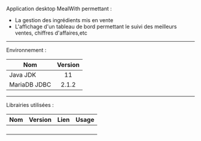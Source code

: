 Application desktop MealWith permettant :
<ul>
    <li> La gestion des ingrédients mis en vente</li>
    <li> L'affichage d'un tableau de bord permettant le suivi des meilleurs ventes, chiffres d'affaires,etc</li>
</ul>

---
Environnement :

| Nom                  | Version
| -------------        |:---:    
| Java JDK     |    11  |
| MariaDB JDBC     |    2.1.2  |

---
Librairies utilisées :


| Nom                  | Version | Lien | Usage  |
| -------------        |:---:    | :---:|:-----: |
|                      |         |      |        |
|                      |         |      |        |
|                      |         |      |        |
|                      |         |      |        |